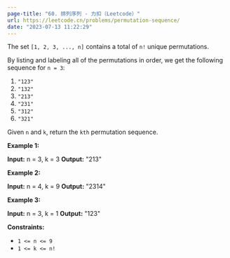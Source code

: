 ```yaml
---
page-title: "60. 排列序列 - 力扣（Leetcode）"
url: https://leetcode.cn/problems/permutation-sequence/
date: "2023-07-13 11:22:29"
---
```

The set `[1, 2, 3, ..., n]` contains a total of `n!` unique permutations.

By listing and labeling all of the permutations in order, we get the following sequence for `n = 3`:

1.  `"123"`
2.  `"132"`
3.  `"213"`
4.  `"231"`
5.  `"312"`
6.  `"321"`

Given `n` and `k`, return the `kth` permutation sequence.

**Example 1:**

**Input:** n = 3, k = 3
**Output:** "213"

**Example 2:**

**Input:** n = 4, k = 9
**Output:** "2314"

**Example 3:**

**Input:** n = 3, k = 1
**Output:** "123"

**Constraints:**

-   `1 <= n <= 9`
-   `1 <= k <= n!`